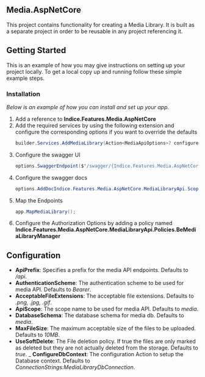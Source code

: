 ## Media.AspNetCore

This project contains functionality for creating a Media Library.
It is built as a separate project in order to be reusable in any project referencing it.

## Getting Started

This is an example of how you may give instructions on setting up your project locally.
To get a local copy up and running follow these simple example steps.

### Installation

_Below is an example of how you can install and set up your app._

1. Add a reference to **Indice.Features.Media.AspNetCore**
2. Add the required services by using the following extension and configure the corresponding options if you want to override the defaults
   ```cs
   builder.Services.AddMediaLibrary(Action<MediaApiOptions>? configureAction = null)
   ```
3. Configure the swagger UI
   ```cs
   options.SwaggerEndpoint($"/swagger/{Indice.Features.Media.AspNetCore.MediaLibraryApi.Scope}/swagger.json", Indice.Features.Media.AspNetCore.MediaLibraryApi.Scope);
   ```
4. Configure the swagger docs
   ```cs
   options.AddDocIndice.Features.Media.AspNetCore.MediaLibraryApi.Scope, "Media Library API", "API for managing media library in the backoffice tool.");
   ```
5. Map the Endpoints
   ```cs
   app.MapMediaLibrary();
   ```
6. Configure the Authorization Options by adding a policy named **Indice.Features.Media.AspNetCore.MediaLibraryApi.Policies.BeMediaLibraryManager**

## Configuration

- **ApiPrefix**: Specifies a prefix for the media API endpoints. Defaults to _/api_.
- **AuthenticationScheme**: The authentication scheme to be used for media API. Defaults to _Bearer_.
- **AcceptableFileExtensions**: The acceptable file extensions. Defaults to _.png, .jpg, .gif_.
- **ApiScope**: The scope name to be used for media API. Defaults to _media_.
- **DatabaseSchema**: The database schema for media db. Defaults to _media_.
- **MaxFileSize**: The maximum acceptable size of the files to be uploaded. Defaults to _10MB_.
- **UseSoftDelete**: The File deletion policy. If true the files are only marked as deleted but they are not actually deleted from the storage. Defaults to _true_.
_ **ConfigureDbContext**: The configuration Action to setup the Database context. Defaults to _ConnectionStrings:MediaLibraryDbConnection_.